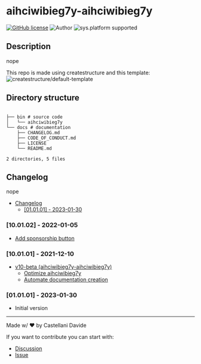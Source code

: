 # aihciwibieg7y-aihciwibieg7y
[![GitHub license](https://img.shields.io/badge/license-GNU-green?style=flat)](https://github.com/aihciwibieg7y/blob/main/docs/LICENSE)
![Author](https://img.shields.io/badge/author-DavideC03-green?style=flat)
![sys.platform supported](https://img.shields.io/badge/OS%20platform%20supported-all-blue?style=flat) 

##  Description 
nope


This repo is made using createstructure and this template:
![createstructure/default-template](https://opengraph.githubassets.com/cf4891d1ca34cb9699f58b62ad889f1b369fad174bbb7dc2b3abfa7b482580a6/aihciwibieg7y)
##  Directory structure 

```

├── bin # source code
│   └── aihciwibieg7y
└── docs # documentation
    ├── CHANGELOG.md
    ├── CODE_OF_CONDUCT.md
    ├── LICENSE
    └── README.md

2 directories, 5 files
```
##  Changelog 
nope

- [ Changelog ](#changelog)
  - [[01.01.01] - 2023-01-30](#010101---2023-01-30)

### [10.01.02] - 2022-01-05
- [Add sponsorship button](https://github.com/createstructure/createstructure.github.io/issues/36)

### [10.01.01] - 2021-12-10
- [v10-beta (aihciwibieg7y-aihciwibieg7y)](https://github.com/aihciwibieg7y/issues/5)
  - [Optimize aihciwibieg7y](https://github.com/aihciwibieg7y/issues/7)
  - [Automate documentation creation](https://github.com/aihciwibieg7y/issues/6)

### [01.01.01] - 2023-01-30
 - Initial version

---
Made w/ :heart: by Castellani Davide

If you want to contribute you can start with:
- [Discussion](https://github.com/aihciwibieg7y/discussions)
- [Issue](https://github.com/aihciwibieg7y/issues/new)
